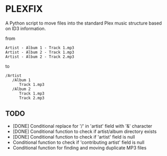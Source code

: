 # PLEXFIX

A Python script to move files into the standard Plex music structure based on ID3 information.

from
```
Artist - Album 1 - Track 1.mp3
Artist - Album 2 - Track 1.mp3
Artist - Album 2 - Track 2.mp3
```
to
```
/Artist
   /Album 1
      Track 1.mp3
   /Album 2
      Track 1.mp3
      Track 2.mp3
```

##  TODO
- [DONE] Conditional replace for '/' in 'artist' field with '&' character
- [DONE] Conditional function to check if artist/album directory exists
- [DONE] Conditional function to check if 'artist' field is null
- Conditional function to check if 'contributing artist' field is null
- Conditional function for finding and moving duplicate MP3 files
